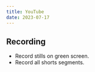 ```yaml
---
title: YouTube
date: 2023-07-17
---
```


## Recording

- Record stills on green screen.
- Record all shorts segments.

